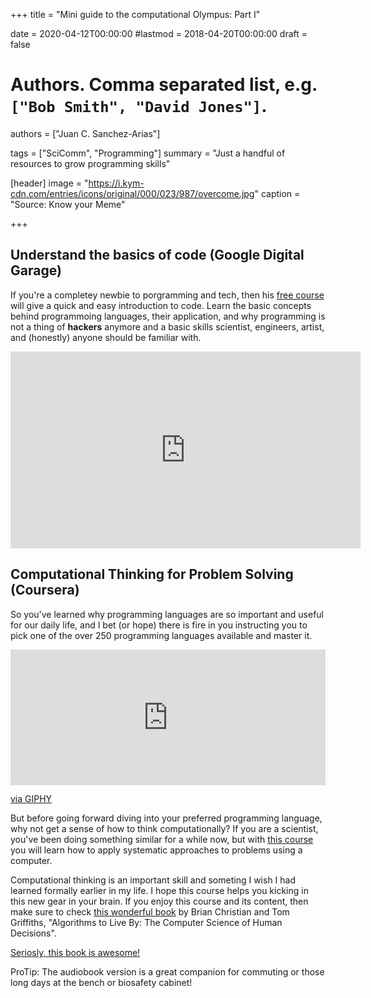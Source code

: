 +++
title = "Mini guide to the computational Olympus: Part I"

date = 2020-04-12T00:00:00
#lastmod = 2018-04-20T00:00:00
draft = false

# Authors. Comma separated list, e.g. `["Bob Smith", "David Jones"]`.
authors = ["Juan C. Sanchez-Arias"]

tags = ["SciComm", "Programming"]
summary = "Just a handful of resources to grow programming skills"

[header]
image = "https://i.kym-cdn.com/entries/icons/original/000/023/987/overcome.jpg"
caption = "Source: Know your Meme"

+++

## Understand the basics of code (Google Digital Garage)

If you're a completey newbie to porgramming and tech, then his [free course](https://learndigital.withgoogle.com/digitalgarage/course/basics-code) will give a quick and easy introduction to code. Learn the basic concepts behind programmoing languages, their application, and why programming is not a thing of **hackers** anymore and a basic skills scientist, engineers, artist, and (honestly) anyone should be familiar with.

<iframe width="560" height="315" align="center" src="https://www.youtube.com/embed/h_iEN7HR-Ys" frameborder="0" allow="accelerometer; autoplay; encrypted-media; gyroscope; picture-in-picture" allowfullscreen></iframe>

## Computational Thinking for Problem Solving (Coursera)

So you've learned why programming languages are so important and useful for our daily life, and I bet (or hope) there is fire in you instructing you to pick one of the over 250 programming languages available and master it. 

<div style="width:100%;height:0;padding-bottom:43%;position:relative;"><iframe src="https://giphy.com/embed/3ohuAxV0DfcLTxVh6w" width="100%" height="100%" style="position:absolute" frameBorder="0" class="giphy-embed" allowFullScreen></iframe></div><p><a href="https://giphy.com/gifs/starwars-star-wars-episode-2-3ohuAxV0DfcLTxVh6w">via GIPHY</a></p>

But before going forward diving into your preferred programming language, why not get a sense of how to think computationally? If you are a scientist, you've been doing something similar for a while now, but with [this course](https://www.coursera.org/learn/computational-thinking-problem-solving#syllabus) you will learn how to apply systematic approaches to problems using a computer.

Computational thinking is an important skill and someting I wish I had learned formally earlier in my life. I hope this course helps you kicking in this new gear in your brain. If you enjoy this course and its content, then make sure to check [this wonderful book](https://algorithmstoliveby.com/) by Brian Christian and Tom Griffiths, "Algorithms to Live By: The Computer Science of Human Decisions".

[Seriosly, this book is awesome!](https://algorithmstoliveby.com/images/algorithms-to-live-by-brain.jpg)

ProTip: The audiobook version is a great companion for commuting or those long days at the bench or biosafety cabinet!